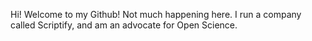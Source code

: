 Hi! Welcome to my Github! Not much happening here. I run a company called Scriptify, and am an advocate for Open Science. 
